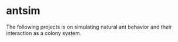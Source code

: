 # antsim
The following projects is on simulating natural ant behavior  and their interaction as a colony system.
